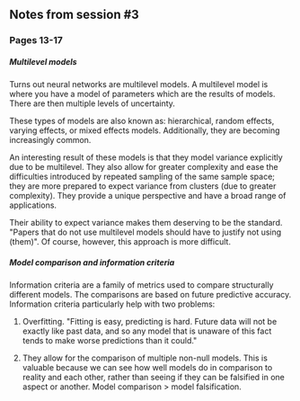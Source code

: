 ## Notes from session #3
### Pages 13-17


##### Multilevel models

Turns out neural networks are multilevel models. A multilevel model is where you have a model of parameters which are the results of models. There are then multiple levels of uncertainty.

These types of models are also known as: hierarchical, random effects, varying effects, or mixed effects models. Additionally, they are becoming increasingly common.

An interesting result of these models is that they model variance explicitly due to be multilevel. They also allow for greater complexity and ease the difficulties introduced by repeated sampling of the same sample space; they are more prepared to expect variance from clusters (due to greater complexity). They provide a unique perspective and have a broad range of applications.

Their ability to expect variance makes them deserving to be the standard. "Papers that do not use multilevel models should have to justify not using (them)". Of course, however, this approach is more difficult.

##### Model comparison and information criteria

Information criteria are a family of metrics used to compare structurally different models. The comparisons are based on future predictive accuracy. Information criteria particularly help with two problems:

1. Overfitting. "Fitting is easy, predicting is hard. Future data will not be exactly like past data, and so any model that is unaware of this fact tends to make worse predictions than it could."

2. They allow for the comparison of multiple non-null models. This is valuable because we can see how well models do in comparison to reality and each other, rather than seeing if they can be falsified in one aspect or another. Model comparison > model falsification.



